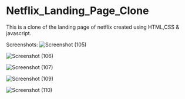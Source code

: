 # Netflix_Landing_Page_Clone
This is a clone of the landing page of netflix created using HTML,CSS & javascript.

Screenshots:
![Screenshot (105)](https://user-images.githubusercontent.com/94559623/208913689-45b958ce-d4c3-495c-b87c-ea3ea31080ec.png)

![Screenshot (106)](https://user-images.githubusercontent.com/94559623/208913719-feab7094-6b8d-4657-9cb7-51551827ccaf.png)

![Screenshot (107)](https://user-images.githubusercontent.com/94559623/208913744-a8edf0a2-af67-411c-9fdc-8a4676871cfe.png)

![Screenshot (109)](https://user-images.githubusercontent.com/94559623/208913762-38b6d715-22f4-4bc8-a110-bfacbbd5123f.png)

![Screenshot (110)](https://user-images.githubusercontent.com/94559623/208913779-62dad9cc-686d-42f4-bf2d-e08caed44790.png)

